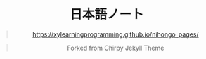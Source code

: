 <!-- markdownlint-disable-next-line -->
<div align="center">

  <!-- markdownlint-disable-next-line -->
  # 日本語ノート
  
  > https://xylearningprogramming.github.io/nihongo_pages/

  > Forked from Chirpy Jekyll Theme

</div>
